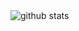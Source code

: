 <!--https://github.com/LuciNyan/pixel-profile -->
<picture decoding="async" loading="lazy">
  <source media="(prefers-color-scheme: light)" srcset="https://pixel-profile.vercel.app/api/github-stats?username=jasperyou&screen_effect=false&theme=journey&dithering=true&hide=avatar">
  <source media="(prefers-color-scheme: dark)" srcset="https://pixel-profile.vercel.app/api/github-stats?username=jasperyou&screen_effect=false&pixelate_avatar=false&dithering=false&hide=avatar">
<!--   <source media="(prefers-color-scheme: dark)" srcset="https://pixel-profile.vercel.app/api/github-stats?username=jasperyou&theme=crt&screen_effect=true&pixelate_avatar=false&dithering=false"> -->
  <img alt="github stats" src="https://pixel-profile.vercel.app/api/github-stats?username=jasperyou&screen_effect=false&theme=journey&dithering=true&hide=avatar">
</picture>

